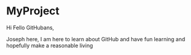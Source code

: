 # MyProject

Hi Fello GitHubans,

Joseph here, I am here to learn about GitHub and have fun learning and hopefully make a reasonable living
